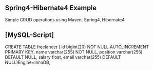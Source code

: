 Spring4-Hibernate4 Example
------------------------------
Simple CRUD operations using Maven, Spring4, Hibernate4

[MySQL-Script]
--------------
CREATE TABLE freelancer (
id bigint(20) NOT NULL AUTO_INCREMENT PRIMARY KEY,
name varchar(255) NOT NULL,
position varchar(255) DEFAULT NULL,
salary float,
email varchar(255) DEFAULT NULL)Engine=InnoDB;
